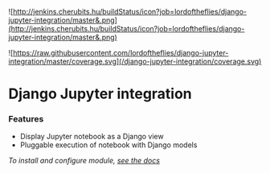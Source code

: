 ![http://jenkins.cherubits.hu/buildStatus/icon?job=lordoftheflies/django-jupyter-integration/master&.png](http://jenkins.cherubits.hu/buildStatus/icon?job=lordoftheflies/django-jupyter-integration/master&.png)

![https://raw.githubusercontent.com/lordoftheflies/django-jupyter-integration/master/coverage.svg](/django-jupyter-integration/coverage.svg)

# Django Jupyter integration
### Features

- Display Jupyter notebook as a Django view
- Pluggable execution of notebook with Django models

_To install and configure module, [see the docs](https://github.com/lordoftheflies/django-jupyter-integration/blob/master/kryten-notebook/README.rst)_
